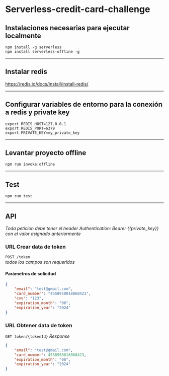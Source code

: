 # Serverless-credit-card-challenge

## Instalaciones necesarias para ejecutar localmente
`npm install -g serverless`  
`npm install serverless-offline -g`

---
## Instalar redis
https://redis.io/docs/install/install-redis/

---
## Configurar variables de entorno para la conexión a redis y private key
`export REDIS_HOST=127.0.0.1 `    
`export REDIS_PORT=6379  `  
`export PRIVATE_KEY=my_private_key  `  

---
## Levantar proyecto offline 
`npm run invoke:offline`

---
## Test 
`npm run test`



---
## API 
*Toda peticion debe tener el header Authentication: Bearer {{private_key}} con el valor asignado anteriormente*

### URL Crear data de token
`POST /token  `  
*todos los campos son requeridos*
#### Parámetros de solicitud
```json
{
	"email": "test@gmail.com",
	"card_number": "4558950018068423",
	"cvv": "123",
	"expiration_month": "06",
	"expiration_year": "2024"
}
```

### URL Obtener data de token
`GET token/{tokenId}`
*Response*
```json
{
	"email": "test@gmail.com",
	"card_number": 4558950018068423,
	"expiration_month": "06",
	"expiration_year": "2024"
}
```
